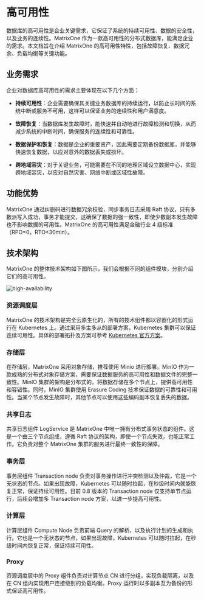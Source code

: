 # 高可用性

数据库的高可用性是企业关键需求，它保证了系统的持续可用性、数据的安全性，以及业务的连续性。MatrixOne 作为一款高可用性的分布式数据库，能满足企业的需求。本文档旨在介绍 MatrixOne 的高可用性特性，包括故障恢复、数据冗余、负载均衡等关键功能。

## 业务需求

企业对数据库高可用性的需求主要体现在以下几个方面：

* **持续可用性**：企业需要确保其关键业务数据库的持续运行，以防止长时间的系统中断或服务不可用，这样可以保证业务的连续性和用户满意度。

* **故障恢复**：当数据库发生故障时，能快速并自动地进行故障检测和切换，从而减少系统的中断时间，确保服务的连续性和可靠性。

* **数据保护和恢复**：数据是企业的重要资产，因此需要定期备份数据库，并能够快速恢复数据，以应对意外的数据丢失或损坏。

* **跨地域容灾**：对于关键业务，可能需要在不同的地理区域设立数据中心，实现跨地域容灾，以应对自然灾害、网络中断或区域性故障。

## 功能优势

MatrixOne 通过纠删码进行数据冗余校验，同步事务日志采用 Raft 协议，只有多数派写入成功，事务才能提交，这确保了数据的强一致性，即使少数副本发生故障也不影响数据的可用性。MatrixOne 的高可用性满足金融行业 4 级标准（RPO=0，RTO<30min）。

## 技术架构

MatrixOne 的整体技术架构如下图所示，我们会根据不同的组件模块，分别介绍它们的高可用性。

![high-availability](https://community-shared-data-1308875761.cos.ap-beijing.myqcloud.com/artwork/docs/overview/high-availability.png)

### 资源调度层

MatrixOne 的技术架构是完全云原生化的，所有的技术组件都以容器化的形式运行在 Kubernetes 上。通过采用多主多从的部署方案，Kubernetes 集群可以保证连续可用性。具体的部署拓扑及方案可参考 [Kubernetes 官方方案](https://kubernetes.io/docs/setup/production-environment/tools/kubeadm/ha-topology/)。

### 存储层

在存储层，MatrixOne 采用对象存储，推荐使用 Minio 进行部署。MinIO 作为一款成熟的分布式对象存储方案，需要保证数据服务的高可用性和数据文件的完整一致性。MinIO 集群的架构是分布式的，将数据存储在多个节点上，提供高可用性和容错性。同时，MinIO 集群使用 Erasure Coding 技术保证数据的可靠性和可用性。当某个节点发生故障时，其他节点可以使用这些编码副本恢复丢失的数据。

### 共享日志

共享日志组件 LogService 是 MatrixOne 中唯一拥有分布式事务状态的组件。这是一个由三个节点组成，遵循 Raft 协议的架构，即使一个节点失效，也能正常工作。它负责对整个 MatrixOne 集群的服务进行最终一致性的保障。

### 事务层

事务层组件 Transaction node 负责对事务操作进行冲突检测以及仲裁，它是一个无状态的节点。如果出现故障，Kubernetes 可以随时拉起，在秒级时间内就能恢复正常，保证持续可用性。目前 0.8 版本的 Transaction node 仅支持单节点运行，后续会增加多 Transaction node 方案，以进一步提高可用性。

### 计算层

计算层组件 Compute Node 负责前端 Query 的解析，以及执行计划的生成和执行。它也是一个无状态的节点，如果出现故障，Kubernetes 可以随时拉起，在秒级时间内恢复正常，保证持续可用性。

### Proxy

资源调度层中的 Proxy 组件负责对计算节点 CN 进行分组，实现负载隔离，以及在 CN 组内实现用户连接级别的负载均衡。Proxy 运行时以多副本互为备份的形式保证高可用性。
